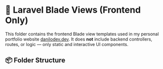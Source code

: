 # 📁 Laravel Blade Views (Frontend Only)

This folder contains the frontend Blade view templates used in my personal portfolio website [danilodev.dev](https://danilodev.dev). It does **not** include backend controllers, routes, or logic — only static and interactive UI components.

## 📦 Folder Structure


